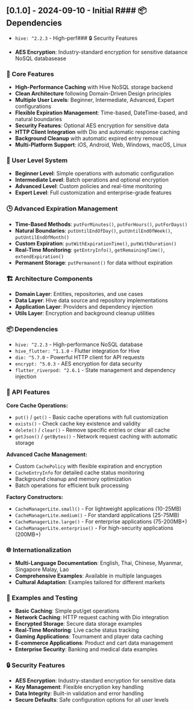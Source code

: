 ## [0.1.0] - 2024-09-10 - Initial R### 📦 Dependencies

- `hive: ^2.2.3` - High-perf### 🔒 Security Features

- **AES Encryption**: Industry-standard encryption for sensitive dataance NoSQL databasease

### 🚀 Core Features

- **High-Performance Caching** with Hive NoSQL storage backend
- **Clean Architecture** following Domain-Driven Design principles
- **Multiple User Levels**: Beginner, Intermediate, Advanced, Expert configurations
- **Flexible Expiration Management**: Time-based, DateTime-based, and natural boundaries
- **Security Features**: Optional AES encryption for sensitive data
- **HTTP Client Integration** with Dio and automatic response caching
- **Background Cleanup** with automatic expired entry removal
- **Multi-Platform Support**: iOS, Android, Web, Windows, macOS, Linux

### 🎯 User Level System

- **Beginner Level**: Simple operations with automatic configuration
- **Intermediate Level**: Batch operations and optional encryption
- **Advanced Level**: Custom policies and real-time monitoring
- **Expert Level**: Full customization and enterprise-grade features

### 🕒 Advanced Expiration Management

- **Time-Based Methods**: `putForMinutes()`, `putForHours()`, `putForDays()`
- **Natural Boundaries**: `putUntilEndOfDay()`, `putUntilEndOfWeek()`, `putUntilEndOfMonth()`
- **Custom Expiration**: `putWithExpirationTime()`, `putWithDuration()`
- **Real-Time Monitoring**: `getEntryInfo()`, `getRemainingTime()`, `extendExpiration()`
- **Permanent Storage**: `putPermanent()` for data without expiration

### 🏗️ Architecture Components

- **Domain Layer**: Entities, repositories, and use cases
- **Data Layer**: Hive data source and repository implementations
- **Application Layer**: Providers and dependency injection
- **Utils Layer**: Encryption and background cleanup utilities

### 📦 Dependencies

- `hive: ^2.2.3` - High-performance NoSQL database
- `hive_flutter: ^1.1.0` - Flutter integration for Hive
- `dio: ^5.7.0` - Powerful HTTP client for API requests
- `encrypt: ^5.0.3` - AES encryption for data security
- `flutter_riverpod: ^2.6.1` - State management and dependency injection

### 🔧 API Features

**Core Cache Operations:**

- `put()` / `get()` - Basic cache operations with full customization
- `exists()` - Check cache key existence and validity
- `delete()` / `clear()` - Remove specific entries or clear all cache
- `getJson()` / `getBytes()` - Network request caching with automatic storage

**Advanced Cache Management:**

- Custom `CachePolicy` with flexible expiration and encryption
- `CacheEntryInfo` for detailed cache status monitoring
- Background cleanup and memory optimization
- Batch operations for efficient bulk processing

**Factory Constructors:**

- `CacheManagerLite.small()` - For lightweight applications (10-25MB)
- `CacheManagerLite.medium()` - For standard applications (25-75MB)
- `CacheManagerLite.large()` - For enterprise applications (75-200MB+)
- `CacheManagerLite.enterprise()` - For high-security applications (200MB+)

### 🌐 Internationalization

- **Multi-Language Documentation**: English, Thai, Chinese, Myanmar, Singapore Malay, Lao
- **Comprehensive Examples**: Available in multiple languages
- **Cultural Adaptation**: Examples tailored for different markets

### 🧪 Examples and Testing

- **Basic Caching**: Simple put/get operations
- **Network Caching**: HTTP request caching with Dio integration
- **Encrypted Storage**: Secure data storage examples
- **Real-Time Monitoring**: Live cache status tracking
- **Gaming Applications**: Tournament and player data caching
- **E-commerce Applications**: Product and cart data management
- **Enterprise Security**: Banking and medical data examples

### 🔒 Security Features

- **AES Encryption**: Industry-standard encryption for sensitive data
- **Key Management**: Flexible encryption key handling
- **Data Integrity**: Built-in validation and error handling
- **Secure Defaults**: Safe configuration options for all user levels
